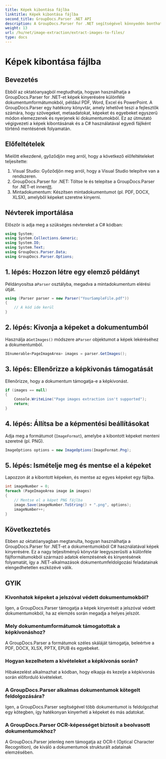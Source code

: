 ```yaml
---
title: Képek kibontása fájlba
linktitle: Képek kibontása fájlba
second_title: GroupDocs.Parser .NET API
description: A GroupDocs.Parser for .NET segítségével könnyedén bonthat ki képeket különféle dokumentumtípusokból, például PDF-ből és DOCX-ből. Egyszerűsítse a dokumentumelemzési feladatokat.
weight: 13
url: /hu/net/image-extraction/extract-images-to-files/
type: docs
---
```

# Képek kibontása fájlba

## Bevezetés
Ebből az oktatóanyagból megtudhatja, hogyan használhatja a GroupDocs.Parser for .NET-et képek kinyerésére különféle dokumentumformátumokból, például PDF, Word, Excel és PowerPoint. A GroupDocs.Parser egy hatékony könyvtár, amely lehetővé teszi a fejlesztők számára, hogy szövegeket, metaadatokat, képeket és egyebeket egyszerű módon elemezzenek és nyerjenek ki dokumentumokból. Ez az útmutató végigvezeti a képek kibontásának és a C# használatával egyedi fájlként történő mentésének folyamatán.
## Előfeltételek
Mielőtt elkezdené, győződjön meg arról, hogy a következő előfeltételeket teljesítette:
1. Visual Studio: Győződjön meg arról, hogy a Visual Studio telepítve van a rendszeren.
2.  GroupDocs.Parser for .NET: Töltse le és telepítse a GroupDocs.Parser for .NET-et innen[itt](https://releases.groupdocs.com/parser/net/).
3. Mintadokumentum: Készítsen mintadokumentumot (pl. PDF, DOCX, XLSX), amelyből képeket szeretne kinyerni.

## Névterek importálása
Először is adja meg a szükséges névtereket a C# kódban:
```csharp
using System;
using System.Collections.Generic;
using System.IO;
using System.Text;
using GroupDocs.Parser.Data;
using GroupDocs.Parser.Options;
```
## 1. lépés: Hozzon létre egy elemző példányt
 Példányosítsa a`Parser` osztályba, megadva a mintadokumentum elérési útját.
```csharp
using (Parser parser = new Parser("YourSampleFile.pdf"))
{
    // A kód ide kerül
}
```
## 2. lépés: Kivonja a képeket a dokumentumból
 Használja a`GetImages()` módszere a`Parser` objektumot a képek lekéréséhez a dokumentumból.
```csharp
IEnumerable<PageImageArea> images = parser.GetImages();
```
## 3. lépés: Ellenőrizze a képkivonás támogatását
Ellenőrizze, hogy a dokumentum támogatja-e a képkivonást.
```csharp
if (images == null)
{
    Console.WriteLine("Page images extraction isn't supported");
    return;
}
```
## 4. lépés: Állítsa be a képmentési beállításokat
Adja meg a formátumot (`ImageFormat`), amelybe a kibontott képeket menteni szeretné (pl. PNG).
```csharp
ImageOptions options = new ImageOptions(ImageFormat.Png);
```
## 5. lépés: Ismételje meg és mentse el a képeket
Lapozzon át a kibontott képeken, és mentse az egyes képeket egy fájlba.
```csharp
int imageNumber = 0;
foreach (PageImageArea image in images)
{
    // Mentse el a képet PNG fájlba
    image.Save(imageNumber.ToString() + ".png", options);
    imageNumber++;
}
```

## Következtetés
Ebben az oktatóanyagban megtanulta, hogyan használhatja a GroupDocs.Parser for .NET-et a dokumentumokból C# használatával képek kinyerésére. Ez a nagy teljesítményű könyvtár leegyszerűsíti a különféle fájlformátumokból származó adatok elemzésének és kinyerésének folyamatát, így a .NET-alkalmazások dokumentumfeldolgozási feladatainak elengedhetetlen eszközévé válik.

## GYIK
### Kivonhatok képeket a jelszóval védett dokumentumokból?
Igen, a GroupDocs.Parser támogatja a képek kinyerését a jelszóval védett dokumentumokból, ha az elemzés során megadja a helyes jelszót.
### Mely dokumentumformátumok támogatottak a képkivonáshoz?
A GroupDocs.Parser a formátumok széles skáláját támogatja, beleértve a PDF, DOCX, XLSX, PPTX, EPUB és egyebeket.
### Hogyan kezelhetem a kivételeket a képkivonás során?
Hibakezelést alkalmazhat a kódban, hogy elkapja és kezelje a képkivonás során előforduló kivételeket.
### A GroupDocs.Parser alkalmas dokumentumok kötegelt feldolgozására?
Igen, a GroupDocs.Parser segítségével több dokumentumot is feldolgozhat egy kötegben, így hatékonyan kinyerheti a képeket és más adatokat.
### A GroupDocs.Parser OCR-képességet biztosít a beolvasott dokumentumokhoz?
A GroupDocs.Parser jelenleg nem támogatja az OCR-t (Optical Character Recognition), de kiváló a dokumentumok strukturált adatainak elemzésében.